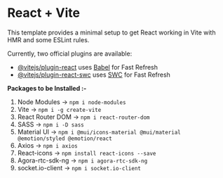 # React + Vite

This template provides a minimal setup to get React working in Vite with HMR and some ESLint rules.

Currently, two official plugins are available:

- [@vitejs/plugin-react](https://github.com/vitejs/vite-plugin-react/blob/main/packages/plugin-react/README.md) uses [Babel](https://babeljs.io/) for Fast Refresh
- [@vitejs/plugin-react-swc](https://github.com/vitejs/vite-plugin-react-swc) uses [SWC](https://swc.rs/) for Fast Refresh

**Packages to be Installed :-**

1. Node Modules  ->  `npm i node-modules`
2. Vite  ->  `npm i -g create-vite`
3. React Router DOM  ->  `npm i react-router-dom`
4. SASS  ->  `npm i -D sass`
5. Material UI  ->  `npm i @mui/icons-material @mui/material @emotion/styled @emotion/react`
6. Axios  ->  `npm i axios`
7. React-icons -> `npm install react-icons --save`
8. Agora-rtc-sdk-ng -> `npm i agora-rtc-sdk-ng`
9. socket.io-client -> `npm i socket.io-client`